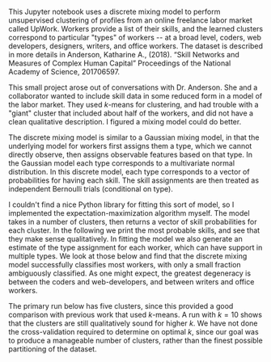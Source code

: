 This Jupyter notebook uses a discrete mixing model to perform unsupervised clustering of profiles from an online freelance labor market called UpWork. Workers provide a list of their skills, and the learned clusters correspond to particular "types" of workers -- at a broad level, coders, web developers, designers, writers, and office workers. The dataset is described in more details in Anderson, Katharine A., (2018). “Skill Networks and Measures of Complex Human Capital” Proceedings of the National Academy of Science, 201706597.

This small project arose out of conversations with Dr. Anderson. She and a collaborator wanted to include skill data in some reduced form in a model of the labor market. They used $k$-means for clustering, and had trouble with a "giant" cluster that included about half of the workers, and did not have a clean qualitative description. I figured a mixing model could do better.

The discrete mixing model is similar to a Gaussian mixing model, in that the underlying model for workers first assigns them a type, which we cannot directly observe, then assigns observable features based on that type. In the Gaussian model each type corresponds to a multivariate normal distribution. In this discrete model, each type corresponds to a vector of probabilities for having each skill. The skill assignments are then treated as independent Bernoulli trials (conditional on type).

I couldn't find a nice Python library for fitting this sort of model, so I implemented the expectation-maximization algorithm myself. The model takes in a number of clusters, then returns a vector of skill probabilities for each cluster. In the following we print the most probable skills, and see that they make sense qualitatively. In fitting the model we also generate an estimate of the type assignment for each worker, which can have support in multiple types. We look at those below and find that the discrete mixing model successfully classifies most workers, with only a small fraction ambiguously classified. As one might expect, the greatest degeneracy is between the coders and web-developers, and between writers and office workers.

The primary run below has five clusters, since this provided a good comparison with previous work that used $k$-means. A run with $k=10$ shows that the clusters are still qualitatively sound for higher $k$. We have not done the cross-validation required to determine on optimal $k$, since our goal was to produce a manageable number of clusters, rather than the finest possible partitioning of the dataset.
